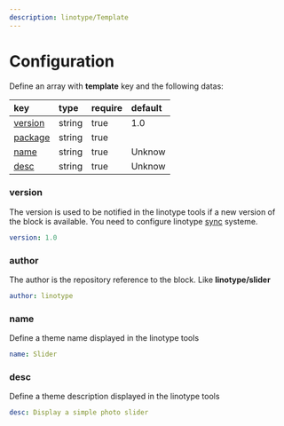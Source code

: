 ```yaml
---
description: linotype/Template
---
```


# Configuration

Define an array with **template** key and the following datas: 

| key | type | require | default |
| :--- | :--- | :--- | :--- |
| [version](../theme/structure.md#version) | string | true | 1.0 |
| [package](../theme/structure.md#package) | string | true |  |
| [name](../theme/structure.md#name) | string | true | Unknow |
| [desc](../theme/structure.md#desc) | string | true | Unknow |

### version

The version is used to be notified in the linotype tools if a new version of the block is available. You need to configure linotype [sync](../../tools/sync.md) systeme.

```yaml
version: 1.0
```

### author

The author is the repository reference to the block. Like **linotype/slider**

```yaml
author: linotype
```

### name

Define a theme name displayed in the linotype tools

```yaml
name: Slider
```

### desc

Define a theme description displayed in the linotype tools

```yaml
desc: Display a simple photo slider
```

